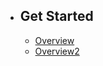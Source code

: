 - ## Get Started
    - [Overview](/{{route}}/{{version}}/overview)
    - [Overview2](/{{route}}/{{version}}/overview2)